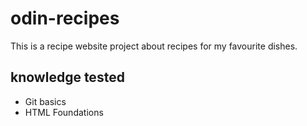 # odin-recipes

This is a recipe website project about recipes for my favourite dishes.

## knowledge tested

- Git basics
- HTML Foundations